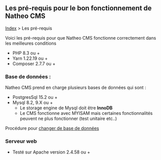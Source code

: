 ## Les pré-requis pour le bon fonctionnement de Natheo CMS

[Index](../../index.md) > Les pré-requis

Voici les pré-requis pour que Natheo CMS fonctionne correctement dans les meilleures conditions

* PHP 8.3 ou +
* Yarn 1.22.19 ou +
* Composer 2.7.7 ou +

### Base de données :
Natheo CMS prend en charge plusieurs bases de données qui sont :
    
* PostgresSql 15.2 ou +
* Mysql 8.2, 9.X ou +
  * Le storage engine de Mysql doit être **InnoDB**
  * Le CMS fonctionne avec MYISAM mais certaines fonctionnalités peuvent ne plus fonctionner (test unitaire etc..)

Procédure pour [changer de base de données](bdd.md)

### Serveur web
 * Testé sur Apache version 2.4.58 ou +